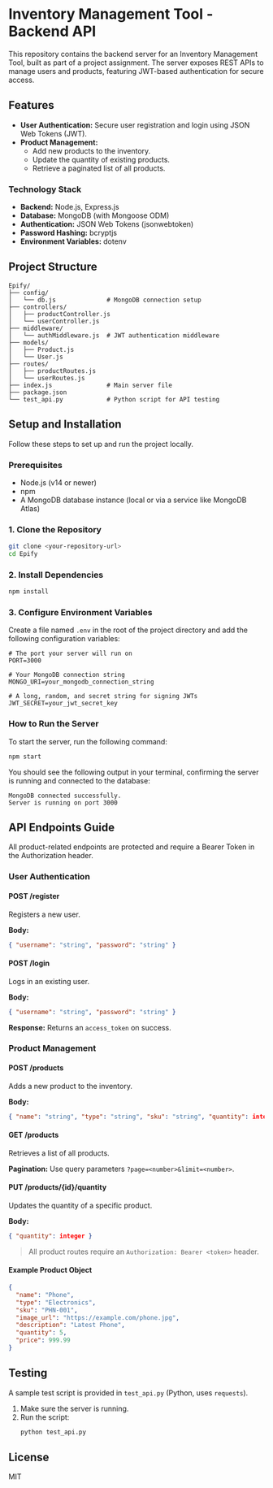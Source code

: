 
# Inventory Management Tool - Backend API

This repository contains the backend server for an Inventory Management Tool, built as part of a project assignment. The server exposes REST APIs to manage users and products, featuring JWT-based authentication for secure access.

## Features

- **User Authentication:** Secure user registration and login using JSON Web Tokens (JWT).
- **Product Management:**
  - Add new products to the inventory.
  - Update the quantity of existing products.
  - Retrieve a paginated list of all products.

### Technology Stack
- **Backend:** Node.js, Express.js
- **Database:** MongoDB (with Mongoose ODM)
- **Authentication:** JSON Web Tokens (jsonwebtoken)
- **Password Hashing:** bcryptjs
- **Environment Variables:** dotenv

## Project Structure
```
Epify/
├── config/
│   └── db.js              # MongoDB connection setup
├── controllers/
│   ├── productController.js
│   └── userController.js
├── middleware/
│   └── authMiddleware.js  # JWT authentication middleware
├── models/
│   ├── Product.js
│   └── User.js
├── routes/
│   ├── productRoutes.js
│   └── userRoutes.js
├── index.js               # Main server file
├── package.json
└── test_api.py            # Python script for API testing
```

## Setup and Installation

Follow these steps to set up and run the project locally.

### Prerequisites
- Node.js (v14 or newer)
- npm
- A MongoDB database instance (local or via a service like MongoDB Atlas)

### 1. Clone the Repository
```sh
git clone <your-repository-url>
cd Epify
```

### 2. Install Dependencies
```sh
npm install
```

### 3. Configure Environment Variables
Create a file named `.env` in the root of the project directory and add the following configuration variables:

```env
# The port your server will run on
PORT=3000

# Your MongoDB connection string
MONGO_URI=your_mongodb_connection_string

# A long, random, and secret string for signing JWTs
JWT_SECRET=your_jwt_secret_key
```

### How to Run the Server
To start the server, run the following command:
```sh
npm start
```
You should see the following output in your terminal, confirming the server is running and connected to the database:

```
MongoDB connected successfully.
Server is running on port 3000
```

## API Endpoints Guide

All product-related endpoints are protected and require a Bearer Token in the Authorization header.

### User Authentication

#### POST /register
Registers a new user.

**Body:**
```json
{ "username": "string", "password": "string" }
```

#### POST /login
Logs in an existing user.

**Body:**
```json
{ "username": "string", "password": "string" }
```

**Response:** Returns an `access_token` on success.

### Product Management

#### POST /products
Adds a new product to the inventory.

**Body:**
```json
{ "name": "string", "type": "string", "sku": "string", "quantity": integer, "price": number }
```

#### GET /products
Retrieves a list of all products.

**Pagination:** Use query parameters `?page=<number>&limit=<number>`.

#### PUT /products/{id}/quantity
Updates the quantity of a specific product.

**Body:**
```json
{ "quantity": integer }
```

> All product routes require an `Authorization: Bearer <token>` header.

#### Example Product Object
```json
{
  "name": "Phone",
  "type": "Electronics",
  "sku": "PHN-001",
  "image_url": "https://example.com/phone.jpg",
  "description": "Latest Phone",
  "quantity": 5,
  "price": 999.99
}
```

## Testing
A sample test script is provided in `test_api.py` (Python, uses `requests`).

1. Make sure the server is running.
2. Run the script:
   ```sh
   python test_api.py
   ```

## License
MIT
